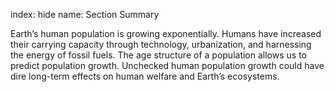 index: hide
name: Section Summary

Earth’s human population is growing exponentially. Humans have increased their carrying capacity through technology, urbanization, and harnessing the energy of fossil fuels. The age structure of a population allows us to predict population growth. Unchecked human population growth could have dire long-term effects on human welfare and Earth’s ecosystems.
